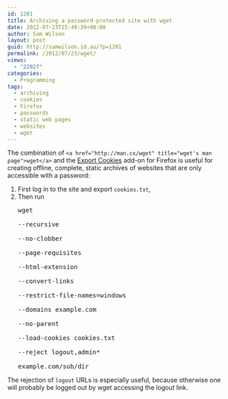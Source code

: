 ```yaml
---
id: 1201
title: Archiving a password-protected site with wget
date: 2012-07-23T15:49:39+00:00
author: Sam Wilson
layout: post
guid: http://samwilson.id.au/?p=1201
permalink: /2012/07/23/wget/
views:
  - "22027"
categories:
  - Programming
tags:
  - archiving
  - cookies
  - Firefox
  - passwords
  - static web pages
  - websites
  - wget
---
```

The combination of `<a href="http://man.cx/wget" title="wget's man page">wget</a>` and the [Export Cookies](https://addons.mozilla.org/en-US/firefox/addon/export-cookies/) add-on for Firefox is useful for creating offline, complete, static archives of websites that are only accessible with a password:

  1. First log in to the site and export `cookies.txt`,
  2. Then run 
    <pre>wget \
	--recursive \
	--no-clobber \
	--page-requisites \
	--html-extension \
	--convert-links \
	--restrict-file-names=windows \
	--domains example.com \
	--no-parent \
	--load-cookies cookies.txt \
	--reject logout,admin* \
	example.com/sub/dir
</pre>

The rejection of `logout` URLs is especially useful, because otherwise one will probably be logged out by wget accessing the logout link.